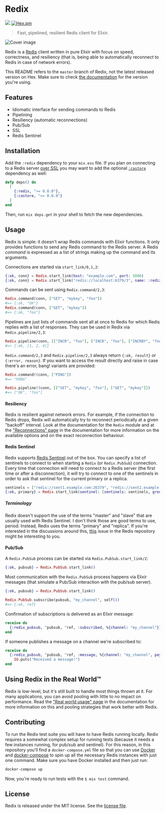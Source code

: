 # Redix

![](https://github.com/whatyouhide/redix/workflows/CI/badge.svg)
[![Hex.pm](https://img.shields.io/hexpm/v/redix.svg)](https://hex.pm/packages/redix)

> Fast, pipelined, resilient Redis client for Elixir.

![Cover image](http://i.imgur.com/ZG2RXsb.png)

Redix is a [Redis][redis] client written in pure Elixir with focus on speed, correctness, and resiliency (that is, being able to automatically reconnect to Redis in case of network errors).

This README refers to the `master` branch of Redix, not the latest released version on Hex. Make sure to check [the documentation](http://hexdocs.pm/redix) for the version you're using.

## Features

  * Idiomatic interface for sending commands to Redis
  * Pipelining
  * Resiliency (automatic reconnections)
  * Pub/Sub
  * SSL
  * Redis Sentinel

## Installation

Add the `:redix` dependency to your `mix.exs` file. If you plan on connecting to a Redis server [over SSL][docs-ssl] you may want to add the optional [`:castore`][castore] dependency as well:

```elixir
defp deps() do
  [
    {:redix, ">= 0.0.0"},
    {:castore, ">= 0.0.0"}
  ]
end
```

Then, run `mix deps.get` in your shell to fetch the new dependencies.

## Usage

Redix is simple: it doesn't wrap Redis commands with Elixir functions. It only provides functions to send any Redis command to the Redis server. A Redis *command* is expressed as a list of strings making up the command and its arguments.

Connections are started via `start_link/0,1,2`:

```elixir
{:ok, conn} = Redix.start_link(host: "example.com", port: 5000)
{:ok, conn} = Redix.start_link("redis://localhost:6379/3", name: :redix)
```

Commands can be sent using `Redix.command/2,3`:

```elixir
Redix.command(conn, ["SET", "mykey", "foo"])
#=> {:ok, "OK"}
Redix.command(conn, ["GET", "mykey"])
#=> {:ok, "foo"}
```

Pipelines are just lists of commands sent all at once to Redis for which Redis replies with a list of responses. They can be used in Redix via `Redix.pipeline/2,3`:

```elixir
Redix.pipeline(conn, [["INCR", "foo"], ["INCR", "foo"], ["INCRBY", "foo", "2"]])
#=> {:ok, [1, 2, 4]}
```

`Redix.command/2,3` and `Redix.pipeline/2,3` always return `{:ok, result}` or `{:error, reason}`. If you want to access the result directly and raise in case there's an error, bang! variants are provided:

```elixir
Redix.command!(conn, ["PING"])
#=> "PONG"

Redix.pipeline!(conn, [["SET", "mykey", "foo"], ["GET", "mykey"]])
#=> ["OK", "foo"]
```

#### Resiliency

Redix is resilient against network errors. For example, if the connection to Redis drops, Redix will automatically try to reconnect periodically at a given "backoff" interval. Look at the documentation for the `Redix` module and at the ["Reconnections" page][docs-reconnections] in the documentation for more information on the available options and on the exact reconnection behaviour.

#### Redis Sentinel

Redix supports [Redis Sentinel][redis-sentinel] out of the box. You can specify a list of sentinels to connect to when starting a `Redix` (or `Redix.PubSub`) connection. Every time that connection will need to connect to a Redis server (the first time or after a disconnection), it will try to connect to one of the sentinels in order to ask that sentinel for the current primary or a replica.

```elixir
sentinels = ["redis://sent1.example.com:26379", "redis://sent2.example.com:26379"]
{:ok, primary} = Redix.start_link(sentinel: [sentinels: sentinels, group: "main"])
```

##### Terminology

Redix doesn't support the use of the terms "master" and "slave" that are usually used with Redis Sentinel. I don't think those are good terms to use, period. Instead, Redix uses the terms "primary" and "replica". If you're interested in the discussions around this, [this][redis-terminology-issue] issue in the Redis repository might be interesting to you.

#### Pub/Sub

A `Redix.PubSub` process can be started via `Redix.PubSub.start_link/2`:

```elixir
{:ok, pubsub} = Redix.PubSub.start_link()
```

Most communication with the `Redix.PubSub` process happens via Elixir messages (that simulate a Pub/Sub interaction with the pub/sub server).

```elixir
{:ok, pubsub} = Redix.PubSub.start_link()

Redix.PubSub.subscribe(pubsub, "my_channel", self())
#=> {:ok, ref}
```

Confirmation of subscriptions is delivered as an Elixir message:

```elixir
receive do
  {:redix_pubsub, ^pubsub, ^ref, :subscribed, %{channel: "my_channel"}} -> :ok
end
```

If someone publishes a message on a channel we're subscribed to:

```elixir
receive do
  {:redix_pubsub, ^pubsub, ^ref, :message, %{channel: "my_channel", payload: "hello"}} ->
    IO.puts("Received a message!")
end
```

## Using Redix in the Real World™

Redix is low-level, but it's still built to handle most things thrown at it. For many applications, you can avoid pooling with little to no impact on performance. Read the ["Real world usage" page][docs-real-world-usage] in the documentation for more information on this and pooling strategies that work better with Redix.

## Contributing

To run the Redix test suite you will have to have Redis running locally. Redix requires a somewhat complex setup for running tests (because it needs a few instances running, for pub/sub and sentinel). For this reason, in this repository you'll find a `docker-compose.yml` file so that you can use [Docker][docker] and [docker-compose][] to spin up all the necessary Redis instances with just one command. Make sure you have Docker installed and then just run:

```bash
docker-compose up
```

Now, you're ready to run tests with the `$ mix test` command.

## License

Redix is released under the MIT license. See the [license file](LICENSE.txt).


[redis]: http://redis.io
[redis-sentinel]: https://redis.io/topics/sentinel
[redix-pubsub]: https://github.com/whatyouhide/redix_pubsub
[castore]: https://github.com/ericmj/castore
[docs-ssl]: https://hexdocs.pm/redix/Redix.html#module-ssl
[docs-reconnections]: http://hexdocs.pm/redix/reconnections.html
[docs-real-world-usage]: http://hexdocs.pm/redix/real-world-usage.html
[docker]: https://www.docker.com
[docker-compose]: https://docs.docker.com/compose/
[redis-terminology-issue]: https://github.com/antirez/redis/issues/5335

